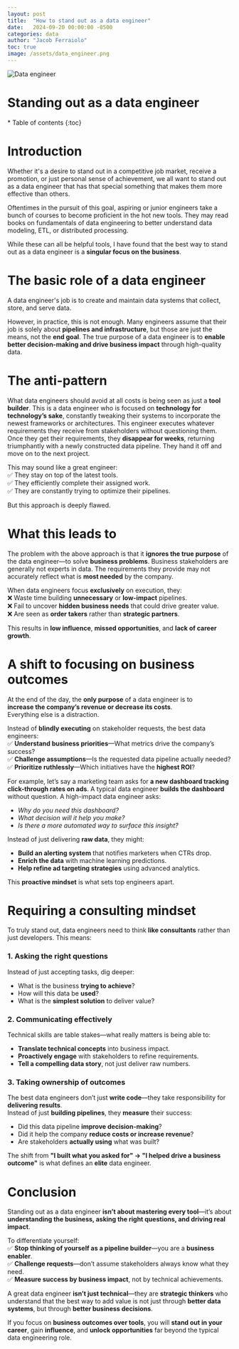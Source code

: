 ```yaml
---
layout: post
title:  "How to stand out as a data engineer"
date:   2024-09-20 00:00:00 -0500
categories: data
author: "Jacob Ferraiolo"
toc: true
image: /assets/data_engineer.png
---
```

![Data engineer](/assets/data_engineer.png)
<h1> Standing out as a data engineer </h1>
* Table of contents
{:toc}

# Introduction

Whether it's a desire to stand out in a competitive job market, receive
a promotion, or just personal sense of achievement, we all want to stand 
out as a data engineer that has that special something that makes them
more effective than others.

Oftentimes in the pursuit of this goal, aspiring or junior engineers
take a bunch of courses to become proficient in the hot new tools. They
may read books on fundamentals of data engineering to better understand
data modeling, ETL, or distributed processing. 

While these can all be helpful tools, I have found that the best way
to stand out as a data engineer is a **singular focus on the business**.

# The basic role of a data engineer

A data engineer's job is to create and maintain data systems that collect,
store, and serve data. 

However, in practice, this is not enough. Many engineers assume that
their job is solely about **pipelines and infrastructure**, but those are
just the means, not the **end goal**. The true purpose of a data engineer
is to **enable better decision-making and drive business impact** through
high-quality data.

# The anti-pattern

What data engineers should avoid at all costs is being seen as just a 
**tool builder**. This is a data engineer who is focused on **technology
for technology’s sake**, constantly tweaking their systems to incorporate
the newest frameworks or architectures. This engineer executes whatever 
requirements they receive from stakeholders without questioning them. 
Once they get their requirements, they **disappear for weeks**, returning 
triumphantly with a newly constructed data pipeline. They hand it off 
and move on to the next project.

This may sound like a great engineer:  
✅ They stay on top of the latest tools.  
✅ They efficiently complete their assigned work.  
✅ They are constantly trying to optimize their pipelines.  

But this approach is deeply flawed.

# What this leads to 

The problem with the above approach is that it **ignores the true purpose** 
of the data engineer—to solve **business problems**. Business stakeholders 
are generally not experts in data. The requirements they provide may not 
accurately reflect what is **most needed** by the company.

When data engineers focus **exclusively** on execution, they:  
❌ Waste time building **unnecessary** or **low-impact** pipelines.  
❌ Fail to uncover **hidden business needs** that could drive greater value.  
❌ Are seen as **order takers** rather than **strategic partners**.  

This results in **low influence**, **missed opportunities**, and 
**lack of career growth**.

# A shift to focusing on business outcomes

At the end of the day, the **only purpose** of a data engineer is to  
**increase the company’s revenue or decrease its costs**.  
Everything else is a distraction.

Instead of **blindly executing** on stakeholder requests, the best data 
engineers:  
✅ **Understand business priorities**—What metrics drive the company’s success?  
✅ **Challenge assumptions**—Is the requested data pipeline actually needed?  
✅ **Prioritize ruthlessly**—Which initiatives have the **highest ROI**?  

For example, let’s say a marketing team asks for **a new dashboard tracking 
click-through rates on ads**. A typical data engineer **builds the dashboard** 
without question. A high-impact data engineer asks:  
- *Why do you need this dashboard?*  
- *What decision will it help you make?*  
- *Is there a more automated way to surface this insight?*  

Instead of just delivering **raw data**, they might:  
- **Build an alerting system** that notifies marketers when CTRs drop.  
- **Enrich the data** with machine learning predictions.  
- **Help refine ad targeting strategies** using advanced analytics.  

This **proactive mindset** is what sets top engineers apart.

# Requiring a consulting mindset

To truly stand out, data engineers need to think **like consultants** rather 
than just developers. This means:  

### **1. Asking the right questions**
Instead of just accepting tasks, dig deeper:
- What is the business **trying to achieve**?
- How will this data be **used**?
- What is the **simplest solution** to deliver value?

### **2. Communicating effectively**
Technical skills are table stakes—what really matters is being able to:
- **Translate technical concepts** into business impact.
- **Proactively engage** with stakeholders to refine requirements.
- **Tell a compelling data story**, not just deliver raw numbers.

### **3. Taking ownership of outcomes**
The best data engineers don’t just **write code**—they take responsibility for 
**delivering results**.  
Instead of just **building pipelines**, they **measure** their success:  
- Did this data pipeline **improve decision-making**?  
- Did it help the company **reduce costs or increase revenue**?  
- Are stakeholders **actually using** what was built?  

The shift from **"I built what you asked for" → "I helped drive a business 
outcome"** is what defines an **elite** data engineer.

# Conclusion

Standing out as a data engineer **isn’t about mastering every tool**—it’s 
about **understanding the business, asking the right questions, and driving 
real impact**.

To differentiate yourself:  
✅ **Stop thinking of yourself as a pipeline builder**—you are a **business enabler**.  
✅ **Challenge requests**—don’t assume stakeholders always know what they need.  
✅ **Measure success by business impact**, not by technical achievements.  

A great data engineer **isn’t just technical**—they are **strategic thinkers** 
who understand that the best way to add value is not just through **better data 
systems**, but through **better business decisions**.

If you focus on **business outcomes over tools**, you will **stand out in 
your career**, gain **influence**, and **unlock opportunities** far beyond 
the typical data engineering role.
